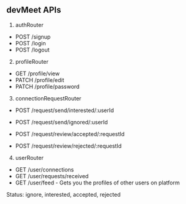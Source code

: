 ## devMeet APIs

1. authRouter
- POST /signup
- POST /login
- POST /logout

2. profileRouter
- GET /profile/view
- PATCH /profile/edit
- PATCH /profile/password

3. connectionRequestRouter
- POST /request/send/interested/:userId
- POST /request/send/ignored/:userId

- POST /request/review/accepted/:requestId
- POST /request/review/rejected/:requestId

4. userRouter
- GET /user/connections
- GET /user/requests/received
- GET /user/feed - Gets you the profiles of other users on platform

Status: ignore, interested, accepted, rejected